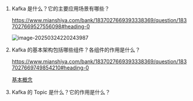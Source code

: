 1. Kafka 是什么？它的主要应用场景有哪些？

   https://www.mianshiya.com/bank/1837027669393338369/question/1837027669527556098#heading-0

   ![image-20250324220243987](https://cdn.jsdelivr.net/gh/WeiXinao/imgBed2@main/img/202503242202098.png)

2. Kafka 的基本架构包括哪些组件？各组件的作用是什么？

   https://www.mianshiya.com/bank/1837027669393338369/question/1837027669749854210#heading-0

   [基本概念](obsidian://bookmaster?type=open-book&bid=YWTEdUtRlloIhgin&aid=40c21eaf-7fea-059e-f32b-5cfb47585a05&page=14)

3. Kafka 的 Topic 是什么？它的作用是什么？